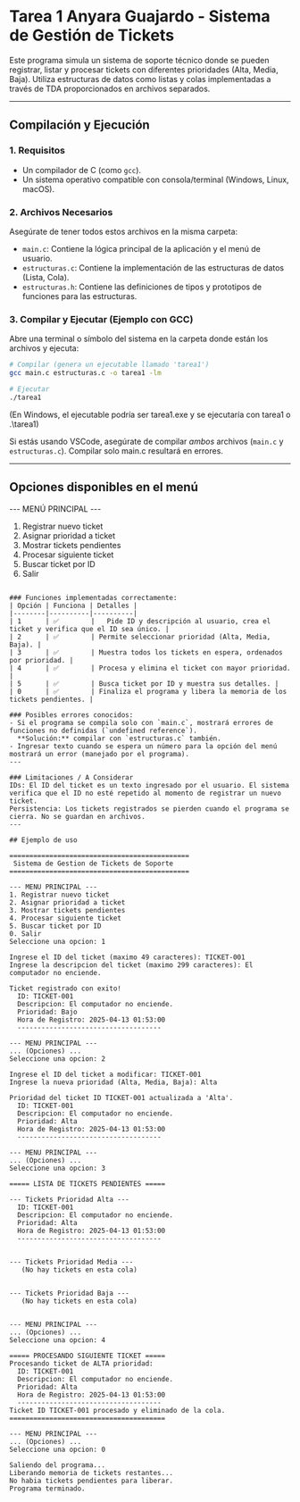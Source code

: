 # Tarea 1 Anyara Guajardo - Sistema de Gestión de Tickets

Este programa simula un sistema de soporte técnico donde se pueden registrar, listar y procesar tickets con diferentes prioridades (Alta, Media, Baja). Utiliza estructuras de datos como listas y colas implementadas a través de TDA proporcionados en archivos separados.

---

## Compilación y Ejecución

### 1. Requisitos
- Un compilador de C (como `gcc`).
- Un sistema operativo compatible con consola/terminal (Windows, Linux, macOS).

### 2. Archivos Necesarios
Asegúrate de tener todos estos archivos en la misma carpeta:

- `main.c`: Contiene la lógica principal de la aplicación y el menú de usuario.
- `estructuras.c`: Contiene la implementación de las estructuras de datos (Lista, Cola).
- `estructuras.h`: Contiene las definiciones de tipos y prototipos de funciones para las estructuras.

### 3. Compilar y Ejecutar (Ejemplo con GCC)

Abre una terminal o símbolo del sistema en la carpeta donde están los archivos y ejecuta:

```bash
# Compilar (genera un ejecutable llamado 'tarea1')
gcc main.c estructuras.c -o tarea1 -lm

# Ejecutar
./tarea1
```
(En Windows, el ejecutable podría ser tarea1.exe y se ejecutaría con tarea1 o .\tarea1)

Si estás usando VSCode, asegúrate de compilar *ambos* archivos (`main.c` y `estructuras.c`). Compilar solo main.c resultará en errores.

---

## Opciones disponibles en el menú

--- MENÚ PRINCIPAL ---
1. Registrar nuevo ticket
2. Asignar prioridad a ticket
3. Mostrar tickets pendientes
4. Procesar siguiente ticket
5. Buscar ticket por ID
0. Salir
```

### Funciones implementadas correctamente:
| Opción | Funciona | Detalles |
|--------|----------|----------|
| 1      | ✅        | 	Pide ID y descripción al usuario, crea el ticket y verifica que el ID sea único. |
| 2      | ✅        | Permite seleccionar prioridad (Alta, Media, Baja). |
| 3      | ✅        | Muestra todos los tickets en espera, ordenados por prioridad. |
| 4      | ✅        | Procesa y elimina el ticket con mayor prioridad. |
| 5      | ✅        | Busca ticket por ID y muestra sus detalles. |
| 0      | ✅        | Finaliza el programa y libera la memoria de los tickets pendientes. |

### Posibles errores conocidos:
- Si el programa se compila solo con `main.c`, mostrará errores de funciones no definidas (`undefined reference`).  
  **Solución:** compilar con `estructuras.c` también.
- Ingresar texto cuando se espera un número para la opción del menú mostrará un error (manejado por el programa).
---

### Limitaciones / A Considerar
IDs: El ID del ticket es un texto ingresado por el usuario. El sistema verifica que el ID no esté repetido al momento de registrar un nuevo ticket.
Persistencia: Los tickets registrados se pierden cuando el programa se cierra. No se guardan en archivos.
---

## Ejemplo de uso

=============================================
 Sistema de Gestion de Tickets de Soporte
=============================================

--- MENU PRINCIPAL ---
1. Registrar nuevo ticket
2. Asignar prioridad a ticket
3. Mostrar tickets pendientes
4. Procesar siguiente ticket
5. Buscar ticket por ID
0. Salir
Seleccione una opcion: 1

Ingrese el ID del ticket (maximo 49 caracteres): TICKET-001
Ingrese la descripcion del ticket (maximo 299 caracteres): El computador no enciende.

Ticket registrado con exito!
  ID: TICKET-001
  Descripcion: El computador no enciende.
  Prioridad: Bajo
  Hora de Registro: 2025-04-13 01:53:00  
  ------------------------------------

--- MENU PRINCIPAL ---
... (Opciones) ...
Seleccione una opcion: 2

Ingrese el ID del ticket a modificar: TICKET-001
Ingrese la nueva prioridad (Alta, Media, Baja): Alta

Prioridad del ticket ID TICKET-001 actualizada a 'Alta'.
  ID: TICKET-001
  Descripcion: El computador no enciende.
  Prioridad: Alta
  Hora de Registro: 2025-04-13 01:53:00 
  ------------------------------------

--- MENU PRINCIPAL ---
... (Opciones) ...
Seleccione una opcion: 3

===== LISTA DE TICKETS PENDIENTES =====

--- Tickets Prioridad Alta ---
  ID: TICKET-001
  Descripcion: El computador no enciende.
  Prioridad: Alta
  Hora de Registro: 2025-04-13 01:53:00
  ------------------------------------


--- Tickets Prioridad Media ---
   (No hay tickets en esta cola)


--- Tickets Prioridad Baja ---
   (No hay tickets en esta cola)


--- MENU PRINCIPAL ---
... (Opciones) ...
Seleccione una opcion: 4

===== PROCESANDO SIGUIENTE TICKET =====
Procesando ticket de ALTA prioridad:
  ID: TICKET-001
  Descripcion: El computador no enciende.
  Prioridad: Alta
  Hora de Registro: 2025-04-13 01:53:00
  ------------------------------------
Ticket ID TICKET-001 procesado y eliminado de la cola.
=======================================

--- MENU PRINCIPAL ---
... (Opciones) ...
Seleccione una opcion: 0

Saliendo del programa...
Liberando memoria de tickets restantes...
No habia tickets pendientes para liberar.
Programa terminado.
